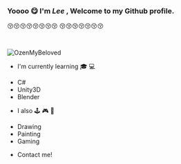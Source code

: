 ### Yoooo :yum: I'm ***Lee*** , Welcome to my Github profile.

  :kissing_closed_eyes::kissing_closed_eyes::kissing_closed_eyes::kissing_closed_eyes::kissing_closed_eyes::kissing_closed_eyes::kissing_closed_eyes::kissing_closed_eyes:
  :kissing_closed_eyes::kissing_closed_eyes::kissing_closed_eyes::kissing_closed_eyes::kissing_closed_eyes::kissing_closed_eyes::kissing_closed_eyes:
  
  <br>
  
  ![OzenMyBeloved](https://i.kym-cdn.com/photos/images/original/001/309/068/d2c.gif)
  
  - I'm currently learning :mortar_board:	:computer:
  * C#
  * Unity3D
  * Blender

  - I also :joystick: :video_game: :closed_book:
  * Drawing
  * Painting
  * Gaming
 
 - Contact me!
    
<!--
**CharliezXx/CharliezXx** is a ✨ _special_ ✨ repository because its `README.md` (this file) appears on your GitHub profile.

Here are some ideas to get you started:

- 🔭 I’m currently working on ...
- 🌱 I’m currently learning ...
- 👯 I’m looking to collaborate on ...
- 🤔 I’m looking for help with ...
- 💬 Ask me about ...
- 📫 How to reach me: ...
- 😄 Pronouns: ...
- ⚡ Fun fact: ...
-->

